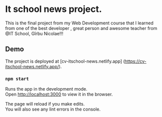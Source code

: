 # It school news project.

This is the final project from my Web Development course that I learned from one
of the best developer , great person and awesome teacher from @IT School, Gîrbu Nicolae!!!

## Demo

The project is deployed at [cv-itschool-news.netlify.app] (https://cv-itschool-news.netlify.app/).

### `npm start`

Runs the app in the development mode.\
Open [http://localhost:3000](http://localhost:3000) to view it in the browser.

The page will reload if you make edits.\
You will also see any lint errors in the console.
